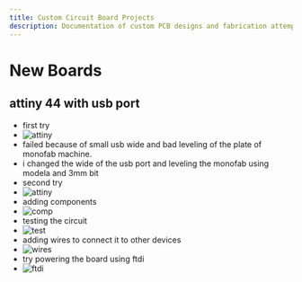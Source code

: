 ```yaml
---
title: Custom Circuit Board Projects
description: Documentation of custom PCB designs and fabrication attempts, including ATtiny44 USB board
---
```


# New Boards

## attiny 44 with usb port

- first try
- ![attiny](../../../assets/documontations/challenges/attiny44-usb.JPG)
- failed because of small usb wide and bad leveling of the plate of monofab machine.
- i changed the wide of the usb port and leveling the monofab using modela and 3mm bit
- second try
- ![attiny](../../../assets/documontations/challenges/attiny44-usb2.JPG)
- adding components
- ![comp](../../../assets/documontations/challenges/usb-components.JPG)
- testing the circuit
- ![test](../../../assets/documontations/challenges/usb-test.JPG)
- adding wires to connect it to other devices
- ![wires](../../../assets/documontations/challenges/usb-wires.JPG)
- try powering the board using ftdi
- ![ftdi](../../../assets/documontations/challenges/usb-ftdi.JPG)
